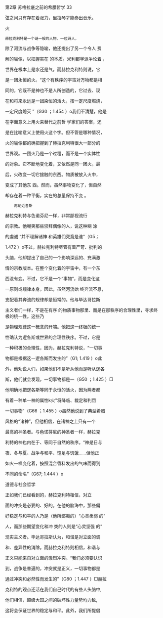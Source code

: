第2章 苏格拉底之前的希腊哲学 33

弦之间只有存在着张力，里拉琴才能奏出音乐。

火

    赫拉克利特是一个谜一般的人物、一位诗人，

除了河流与战争等隐喻，他还提出了另一个令人 费

解的喻像，以把握实在 的本质。米利都学派争论着 ，

世界在根本上是水还是气，而赫拉克利特则说，它

是一团永恒的火。“这个有秩序的宇宙对万物都是相

同的，它既不是神也不是人所创造的，它过去、现

在和将来永远是一团染恒的活火，按一定尺度燃烧，

一定尺度熄灭 ”（G30 ；1.454 ）o我们不清楚，他是

在字面意义上用火来替代之前哲 学家们的答案，还

是在比喻意义上使用火这个字。但不管是哪种情况，

火的喻像都的确把握到了赫拉克利特很大一部分的

世界观。一团火乃是一个过程，而不是一个实体性

的对象。它不断地变化着，又依然是同一团火。最

后，火改变一切它接触的东西。物质被放入火中，

变成了其他东 西。然而，虽然事物变化了，但自然

却存在着一种平衡，实在的总量保持不变 。

        再论近各斯

赫拉克利特与色诺芬尼一样，非常鄙视流行

的宗教。他嘲笑那些崇拜偶像的人，说这种糊 涂

的虔诚 “并不理解诸神 和英雄们究竟是谁”（G5；

1.472 ）o不过，赫拉克利特尽管有着严苛、批判的

头脑，他却提出了自己的一个影响深远的、充满激

情的宗教版本。在整个变化着的宇宙中，有一个东

西没有变。不过，它不是一个“事物”，而是变化这

一原则或规律本身。因此，虽然河流始 终奔流不息，

支配着其奔流的规律却是恒常的。他与毕达哥拉斯

主义者们一样，不是在有序 的物质事物那里、而是在那秩序的合理性里，寻求终极的统一性。这些乃

是物理规律这一概念的开端。他把这一终极的统一

性确认为逻各斯或世界的合理性秩序。不过，它是

一种积极的合理性，因为，赫拉克利特说，“一切事

物都是根据这一逻各斯而发生的”（G1; 1.419 ）o此

外，他劝说人们，如果他们不是听从他而是听从逻各

斯，他们就会发现，一切事物都是一（G50 ；1.425 ）□

他明确地把逻各斯等同于永恒的活火，因为两者都

有着一种单一神的属性k火"将降临、裁定和判罚

一切事物”（G66 ；1.455 ）o虽然他说到了典型希腊

风格的“诸神”，但他相信，在诸神之上只有一个

最高的神圣者。与色诺芬尼的神圣者一样，赫拉克

利特的神也内在于、等同于自然的秩序。“神是日与

夜、冬与夏、战争与和平、饱足与饥饿……但他正

如火一样变化着，按照混合香料发出的气味而得到

不同的命名”（G67; 1.444 ）o

   道德与社会哲学

 正如我们已经看到的，赫拉克利特相信，对立

面的冲突是必要的、好的。在他的脑海中，那些偏

好稳定与和平的人乃是（他所鄙夷的）“心灵柔弱 的”

人，而那些期望变化和冲 突的人则是“心灵坚强 的”

现实主义者。毕达哥拉斯认为，和谐是对立面的调

和、差异性的消除。而赫拉克利特则相信，和谐与

正义只能来自对立面的激烈冲突。“我们必须要认识

到，战争是普遍的，冲突就是正义，一切事物都是

通过冲突和必然性而发生的”（G80 ；1.447 ）□赫拉

克利特的观点还活在我们自己时代的有些人头脑中,

他们相信，超级大国之间的破坏性力量势均力敌,

这将会保证世界的稳定与和平。此外，我们所提倡

